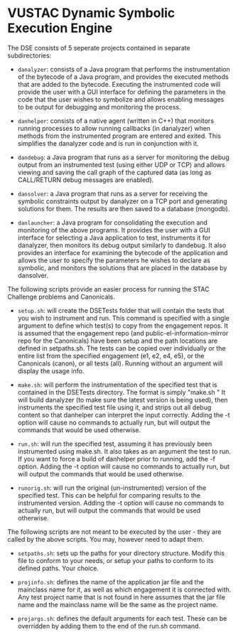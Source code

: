 # VUSTAC Dynamic Symbolic Execution Engine

The DSE consists of 5 seperate projects contained in separate subdirectories:

 * `danalyzer`: consists of a Java program that performs the instrumentation of the
   bytecode of a Java program, and provides the executed methods that are added to
   the bytecode. Executing the instrumented code will provide the user with a GUI
   interface for defining the parameters in the code that the user wishes to
   symbolize and allows enabling messages to be output for debugging and monitoring
   the process.

 * `danhelper`: consists of a native agent (written in C++) that monitors running
   processes to allow running callbacks (in danalyzer) when methods from the
   instrumented program are entered and exited. This simplifies the danalyzer code
   and is run in conjunction with it.

 * `dandebug`: a Java program that runs as a server for monitoring the debug output
   from an instrumented test (using either UDP or TCP) and allows viewing and saving
   the call graph of the captured data (as long as CALL/RETURN debug messages are enabled).

 * `dansolver`: a Java program that runs as a server for receiving the symbolic
   constraints output by danalyzer on a TCP port and generating solutions for them.
   The results are then saved to a database (mongodb).

 * `danlauncher`: a Java program for consolidating the execution and monitoring of
   the above programs. It provides the user with a GUI interface for selecting a Java
   application to test, instruments it for danalyzer, then monitors its debug output
   similarly to dandebug. It also provides an interface for examining the bytecode of
   the application and allows the user to specify the parameters he wishes to declare
   as symbolic, and monitors the solutions that are placed in the database by dansolver.

The following scripts provide an easier process for running the STAC Challenge
problems and Canonicals.

   * `setup.sh`: will create the DSETests folder that will contain the tests that
     you wish to instrument and run. This command is specified with a single
     argument to define which test(s) to copy from the engagement repos.
     It is assumed that the engagement repo (and public-el-information-mirror repo
     for the Canonicals) have been setup and the path locations are defined in
     setpaths.sh. The tests can be copied over individually or the entire list
     from the specified engagement (e1, e2, e4, e5), or the Canonicals (canon),
     or all tests (all). Running without an argument will display the usage info.

   * `make.sh`: will perform the instrumentation of the specified test that is
     contained in the DSETests directory. The format is simply "make.sh <Testname>"
     It will build danalyzer (to make sure the latest version is being used), then
     instruments the specified test file using it, and strips out all debug content
     so that danhelper can interpret the input correctly.
     Adding the -t option will cause no commands to actually run, but will output
     the commands that would be used otherwise.

   * `run.sh`: will run the specified test, assuming it has previously been instrumented
     using make.sh. It also takes as an argument the test to run. If you want to
     force a build of danhelper prior to running, add the -f option.
     Adding the -t option will cause no commands to actually run, but will output
     the commands that would be used otherwise.

   * `runorig.sh`: will run the original (un-instrumented) version of the specified test.
     This can be helpful for comparing results to the instrumented version.
     Adding the -t option will cause no commands to actually run, but will output
     the commands that would be used otherwise.

The following scripts are not meant to be executed by the user - they are called by
the above scripts. You may, however need to adapt them.

   * `setpaths.sh`: sets up the paths for your directory structure. Modify this file to
     conform to your needs, or setup your paths to conform to its defined paths.
     Your choice.

   * `projinfo.sh`: defines the name of the application jar file and the mainclass name
     for it, as well as which engagement it is connected with. Any test project name
     that is not found in here assumes that the jar file name and the mainclass name
     will be the same as the project name.

   * `projargs.sh`: defines the default arguments for each test. These can be overridden
     by adding them to the end of the run.sh command.

